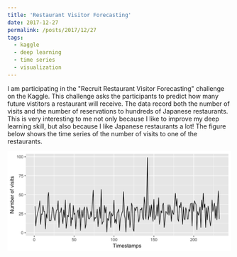 ```yaml
---
title: 'Restaurant Visitor Forecasting'
date: 2017-12-27
permalink: /posts/2017/12/27
tags:
  - kaggle
  - deep learning
  - time series
  - visualization
---
```


I am participating in the "Recruit Restaurant Visitor Forecasting" challenge on the Kaggle. This challenge asks the participants to predict how many future vistitors a restaurant will receive. The data record both the number of visits and the number of reservations to hundreds of Japanese restaurants. This is very interesting to me not only because I like to improve my deep learning skill, but also because I like Japanese restaurants a lot! The figure below shows the time series of the number of visits to one of the restaurants.

![alt text](https://github.com/bellowswang/bellowswang.github.io/raw/master/images/ts20171227.jpeg)